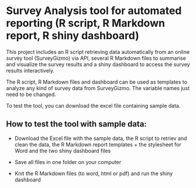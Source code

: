 # Survey Analysis tool for automated reporting (R script, R Markdown report, R shiny dashboard)
This project includes an R script retrieving data automatically from an online survey tool (SurveyGizmo) via API, several R Markdown files to summarise and visualize the survey results and a shiny dashboard to access the survey results interactively.

The R script, R Markdown files and dashboard can be used as templates to analyze any kind of survey data from SurveyGizmo. The variable names just need to be changed. 

To test the tool, you can download the excel file containing sample data.

## How to test the tool with sample data:

- Download the Excel file with the sample data, the R script to retriev and clean the data, the R Markdown report templates + the stylesheet for Word and the two shiny dashboard files

- Save all files in one folder on your computer

- Knit the R Markdown files (to word, html or pdf) and run the shiny dashboard

